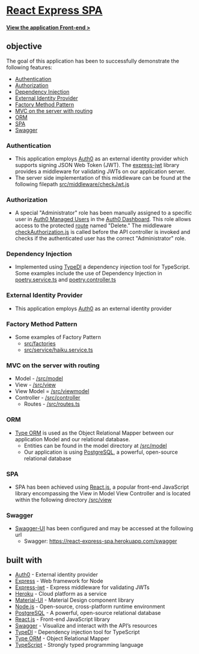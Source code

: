 <!-- TITLE -->
# [React Express SPA](https://react-express-spa.herokuapp.com) 
#### [View the application Front-end >](https://react-express-spa.herokuapp.com)

<!-- Objective -->
## objective
The goal of this application has been to successfully demonstrate the following features:
* [Authentication](#authentication)
* [Authorization](#authorization)
* [Dependency Injection](#dependency-injection)
* [External Identity Provider](#external-identity-provider)
* [Factory Method Pattern](#factory-method-pattern)
* [MVC on the server with routing](#mvc-on-the-server-with-routing)
* [ORM](#orm)
* [SPA](#spa)
* [Swagger](#swagger)

### Authentication
* This application employs [Auth0](https://github.com/auth0/nextjs-auth0) as an external identity provider
  which supports signing JSON Web Token (JWT). The [express-jwt](https://github.com/auth0/express-jwt) library provides
  a middleware for validating JWTs on our application server.
* The server side implementation of this middleware can be found at the following filepath
  [src/middleware/checkJwt.js](./src/middleware/checkJwt.js)

### Authorization
* A special "Administrator" role has been manually assigned to a specific user in [Auth0 Managed Users](https://auth0.com/docs/users)
  in the [Auth0 Dashboard](https://auth0.com/docs/get-started/dashboard). This role allows access to the protected
  [route](./src/routes.ts) named "Delete." The middleware [checkAuthorization.js](./src/middleware/checkAuthorization.js)
  is called before the API controller is invoked and checks if the authenticated user has the correct "Administrator" role.

### Dependency Injection
* Implemented using [TypeDI](https://github.com/typestack/typedi) a dependency injection tool for TypeScript.
  Some examples include the use of Dependency Injection in
  [poetry.service.ts](./src/service/poetry.service.ts) and
  [poetry.controller.ts](./src/controller/poetry.controller.ts)

### External Identity Provider
* This application employs [Auth0](https://github.com/auth0/nextjs-auth0) as an external identity provider

### Factory Method Pattern
* Some examples of Factory Pattern 
  * [src/factories](./src/factories)
  * [src/service/haiku.service.ts](./src/service/haiku.service.ts)

### MVC on the server with routing
* Model - [/src/model](./src/model)
* View - [/src/view](./src/view)
* View Model = [/src/viewmodel](./src/viewmodel)
* Controller - [/src/controller](./src/controller)
  * Routes - [/src/routes.ts](./src/routes.ts)

### ORM
* [Type ORM](https://typeorm.io) is used as the Object Relational Mapper between our application Model
and our relational database.
  * Entities can be found in the model directory at [/src/model](./src/model)
  * Our application is using [PostgreSQL](https://www.postgresql.org), a powerful, open-source relational database

### SPA
* SPA has been achieved using [React.js](https://reactjs.org), a popular front-end JavaScript library
  encompassing the View in Model View Controller and is located within the following directory [/src/view](./src/view)

### Swagger
* [Swagger-UI](https://github.com/swagger-api/swagger-ui) has been configured and may be accessed at the following url 
  * Swagger: https://react-express-spa.herokuapp.com/swagger
  
## built with
* [Auth0](https://github.com/auth0/nextjs-auth0) - External identity provider
* [Express](https://github.com/expressjs/express) - Web framework for Node
* [Express-jwt](https://github.com/auth0/express-jwt) - Express middleware for validating JWTs
* [Heroku](https://heroku.com) - Cloud platform as a service
* [Material-UI](https://mui.com) - Material Design component library
* [Node.js](https://nodejs.org/en/) - Open-source, cross-platform runtime environment
* [PostgreSQL](https://www.postgresql.org) - A powerful, open-source relational database
* [React.js](https://reactjs.org) - Front-end JavaScript library
* [Swagger](https://github.com/swagger-api) - Visualize and interact with the API’s resources
* [TypeDI](https://github.com/typestack/typedi) -  Dependency injection tool for TypeScript
* [Type ORM](https://typeorm.io) - Object Relational Mapper
* [TypeScript](https://www.typescriptlang.org) - Strongly typed programming language
